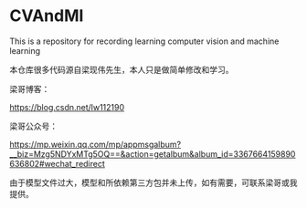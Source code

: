 # CVAndMI
This is a repository for recording  learning computer vision and machine learning

本仓库很多代码源自梁现伟先生，本人只是做简单修改和学习。

梁哥博客：

https://blog.csdn.net/lw112190

梁哥公众号：

 https://mp.weixin.qq.com/mp/appmsgalbum?__biz=Mzg5NDYxMTg5OQ==&action=getalbum&album_id=3367664159890636802#wechat_redirect

由于模型文件过大，模型和所依赖第三方包并未上传，如有需要，可联系梁哥或我提供。
